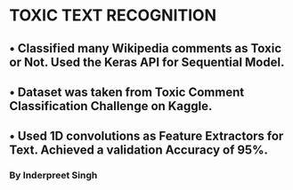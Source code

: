 # TOXIC TEXT RECOGNITION

## •	Classified many Wikipedia comments as Toxic or Not. Used the Keras API for Sequential Model.
## •	Dataset was taken from Toxic Comment Classification Challenge on Kaggle.
## •	Used 1D convolutions as Feature Extractors for Text. Achieved a validation Accuracy of 95%.

### By Inderpreet Singh